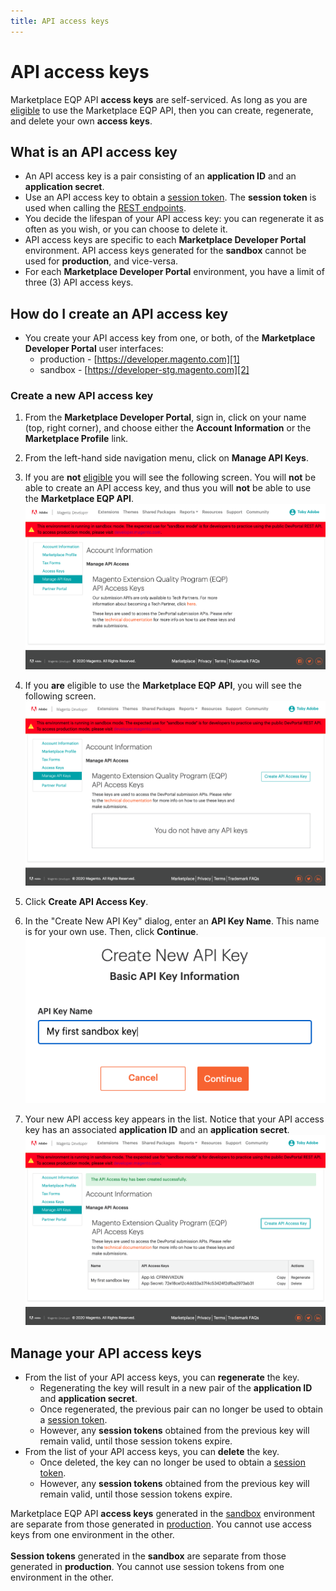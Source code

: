 ```yaml
---
title: API access keys
---
```


# API access keys

<InlineAlert variant="info" slots="text"/>

Marketplace EQP API **access keys** are self-serviced.  As long as you are [eligible](index.md#eligible) to use the Marketplace EQP API, then you can create, regenerate, and delete your own **access keys**.

## What is an API access key

-  An API access key is a pair consisting of an **application ID** and an **application secret**.
-  Use an API access key to obtain a [session token](auth.md#session-token).  The **session token** is used when calling the [REST endpoints](rest-api.md).
-  You decide the lifespan of your API access key: you can regenerate it as often as you wish, or you can choose to delete it.
-  API access keys are specific to each **Marketplace Developer Portal** environment.  API access keys generated for the **sandbox** cannot be used for **production**, and vice-versa.
-  For each **Marketplace Developer Portal** environment, you have a limit of three (3) API access keys.

## How do I create an API access key

-  You create your API access key from one, or both, of the **Marketplace Developer Portal** user interfaces:
   -  production - [https://developer.magento.com][1]
   -  sandbox - [https://developer-stg.magento.com][2]

### Create a new API access key

1. From the **Marketplace Developer Portal**, sign in, click on your name (top, right corner), and choose either the **Account Information** or the **Marketplace Profile** link.

1. From the left-hand side navigation menu, click on **Manage API Keys**.

1. If you are **not** [eligible](index.md#eligible) you will see the following screen.  You will **not** be able to create an API access key, and thus you will **not** be able to use the **Marketplace EQP API**.
   ![Not Eligible to Use the Marketplace EQP API](../_images/sandbox-not-eligible.png)

1. If you **are** eligible to use the **Marketplace EQP API**, you will see the following screen.
   ![Empty List of API Access Keys](../_images/sandbox-access-key-empty.png)

1. Click **Create API Access Key**.

1. In the "Create New API Key" dialog, enter an **API Key Name**.  This name is for your own use. Then, click **Continue**.
   ![Create API Access Key Dialog](../_images/sandbox-access-key-create.png)

1. Your new API access key appears in the list.  Notice that your API access key has an associated **application ID** and an **application secret**.
   ![New API Access Key Added](../_images/sandbox-access-key-list.png)

## Manage your API access keys

-  From the list of your API access keys, you can **regenerate** the key.
   -  Regenerating the key will result in a new pair of the **application ID** and **application secret**.
   -  Once regenerated, the previous pair can no longer be used to obtain a [session token](auth.md#session-token).
   -  However, any **session tokens** obtained from the previous key will remain valid, until those session tokens expire.
-  From the list of your API access keys, you can **delete** the key.
   -  Once deleted, the key can no longer be used to obtain a [session token](auth.md#session-token).
   -  However, any **session tokens** obtained from the previous key will remain valid, until those session tokens expire.

<InlineAlert variant="info" slots="text"/>

Marketplace EQP API **access keys** generated in the [sandbox][2] environment are separate from those generated in [production][1].
You cannot use access keys from one environment in the other.
<br/><br/>
**Session tokens** generated in the **sandbox** are separate from those generated in **production**.
You cannot use session tokens from one environment in the other.

[1]: https://developer.magento.com
[2]: https://developer-stg.magento.com
